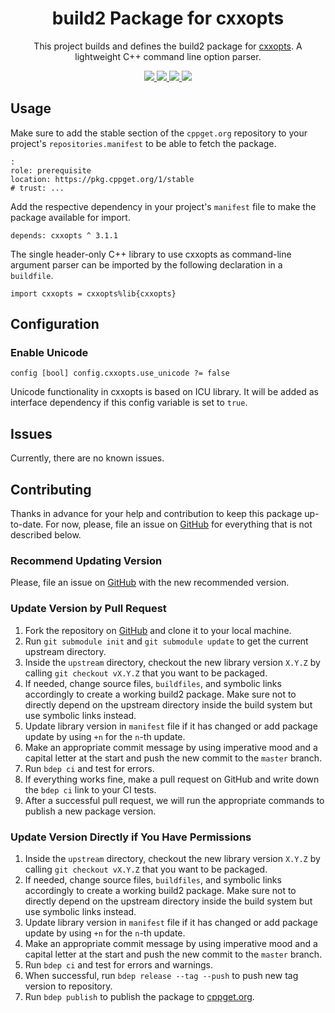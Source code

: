 <h1 align="center">
    build2 Package for cxxopts
</h1>

<p align="center">
    This project builds and defines the build2 package for <a href="https://github.com/jarro2783/cxxopts">cxxopts</a>.
    A lightweight C++ command line option parser.
</p>

<p align="center">
    <a href="https://github.com/jarro2783/cxxopts">
        <img src="https://img.shields.io/website/https/github.com/jarro2783/cxxopts.svg?down_message=offline&label=Official&style=for-the-badge&up_color=blue&up_message=online">
    </a>
    <a href="https://github.com/build2-packaging/cxxopts">
        <img src="https://img.shields.io/website/https/github.com/build2-packaging/cxxopts.svg?down_message=offline&label=build2&style=for-the-badge&up_color=blue&up_message=online">
    </a>
    <a href="https://cppget.org/cxxopts">
        <img src="https://img.shields.io/website/https/cppget.org/cxxopts.svg?down_message=offline&label=cppget.org&style=for-the-badge&up_color=blue&up_message=online">
    </a>
    <a href="https://queue.cppget.org/cxxopts">
        <img src="https://img.shields.io/website/https/queue.cppget.org/cxxopts.svg?down_message=empty&down_color=blue&label=queue.cppget.org&style=for-the-badge&up_color=orange&up_message=running">
    </a>
</p>

## Usage
Make sure to add the stable section of the `cppget.org` repository to your project's `repositories.manifest` to be able to fetch the package.

    :
    role: prerequisite
    location: https://pkg.cppget.org/1/stable
    # trust: ...

Add the respective dependency in your project's `manifest` file to make the package available for import.

    depends: cxxopts ^ 3.1.1

The single header-only C++ library to use cxxopts as command-line argument parser can be imported by the following declaration in a `buildfile`.

    import cxxopts = cxxopts%lib{cxxopts}

## Configuration
### Enable Unicode

    config [bool] config.cxxopts.use_unicode ?= false

Unicode functionality in cxxopts is based on ICU library.
It will be added as interface dependency if this config variable is set to `true`.

## Issues
Currently, there are no known issues.

## Contributing
Thanks in advance for your help and contribution to keep this package up-to-date.
For now, please, file an issue on [GitHub](https://github.com/build2-packaging/cxxopts/issues) for everything that is not described below.

### Recommend Updating Version
Please, file an issue on [GitHub](https://github.com/build2-packaging/cxxopts/issues) with the new recommended version.

### Update Version by Pull Request
1. Fork the repository on [GitHub](https://github.com/build2-packaging/cxxopts) and clone it to your local machine.
2. Run `git submodule init` and `git submodule update` to get the current upstream directory.
3. Inside the `upstream` directory, checkout the new library version `X.Y.Z` by calling `git checkout vX.Y.Z` that you want to be packaged.
4. If needed, change source files, `buildfiles`, and symbolic links accordingly to create a working build2 package. Make sure not to directly depend on the upstream directory inside the build system but use symbolic links instead.
5. Update library version in `manifest` file if it has changed or add package update by using `+n` for the `n`-th update.
6. Make an appropriate commit message by using imperative mood and a capital letter at the start and push the new commit to the `master` branch.
7. Run `bdep ci` and test for errors.
8. If everything works fine, make a pull request on GitHub and write down the `bdep ci` link to your CI tests.
9. After a successful pull request, we will run the appropriate commands to publish a new package version.

### Update Version Directly if You Have Permissions
1. Inside the `upstream` directory, checkout the new library version `X.Y.Z` by calling `git checkout vX.Y.Z` that you want to be packaged.
2. If needed, change source files, `buildfiles`, and symbolic links accordingly to create a working build2 package. Make sure not to directly depend on the upstream directory inside the build system but use symbolic links instead.
3. Update library version in `manifest` file if it has changed or add package update by using `+n` for the `n`-th update.
4. Make an appropriate commit message by using imperative mood and a capital letter at the start and push the new commit to the `master` branch.
5. Run `bdep ci` and test for errors and warnings.
6. When successful, run `bdep release --tag --push` to push new tag version to repository.
7. Run `bdep publish` to publish the package to [cppget.org](https://cppget.org).
